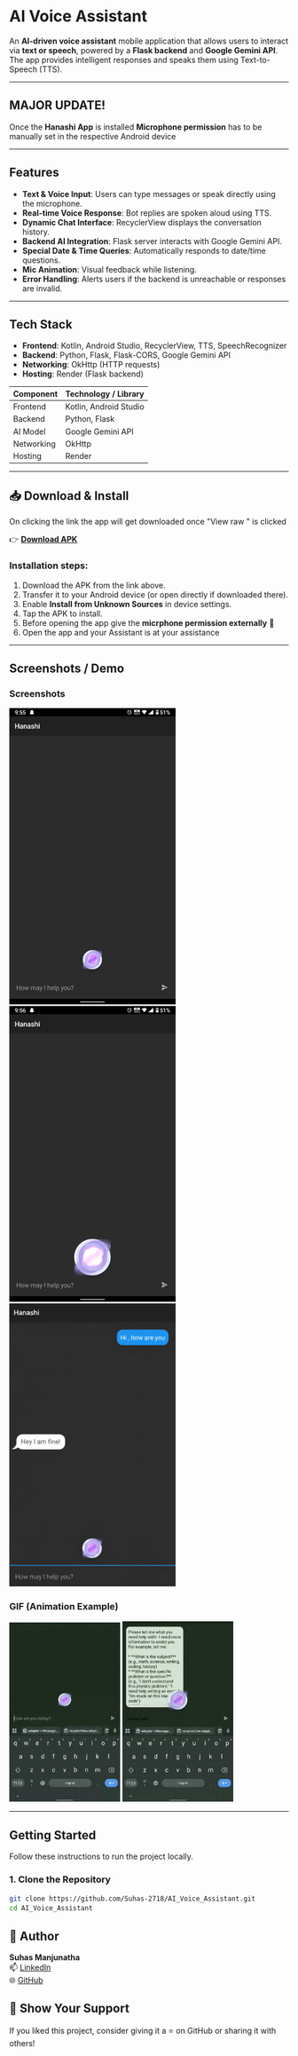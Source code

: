 # AI Voice Assistant

An **AI-driven voice assistant** mobile application that allows users to interact via **text or speech**, powered by a **Flask backend** and **Google Gemini API**. The app provides intelligent responses and speaks them using Text-to-Speech (TTS).

---

## MAJOR UPDATE!

Once the **Hanashi App** is installed **Microphone permission** has to be manually set in the respective Android device

---

## Features

- **Text & Voice Input**: Users can type messages or speak directly using the microphone.  
- **Real-time Voice Response**: Bot replies are spoken aloud using TTS.  
- **Dynamic Chat Interface**: RecyclerView displays the conversation history.  
- **Backend AI Integration**: Flask server interacts with Google Gemini API.  
- **Special Date & Time Queries**: Automatically responds to date/time questions.  
- **Mic Animation**: Visual feedback while listening.  
- **Error Handling**: Alerts users if the backend is unreachable or responses are invalid.

---

## Tech Stack

- **Frontend**: Kotlin, Android Studio, RecyclerView, TTS, SpeechRecognizer  
- **Backend**: Python, Flask, Flask-CORS, Google Gemini API  
- **Networking**: OkHttp (HTTP requests)  
- **Hosting**: Render (Flask backend)

| Component      | Technology / Library          |
|----------------|-------------------------------|
| Frontend       | Kotlin, Android Studio        |
| Backend        | Python, Flask                 |
| AI Model       | Google Gemini API             |
| Networking     | OkHttp                        |
| Hosting        | Render                        |

---

## 📥 Download & Install

On clicking the link the app will get downloaded once "View raw " is clicked 

👉 **[Download APK](App/Hanashi.apk)**  

### Installation steps:
1. Download the APK from the link above.  
2. Transfer it to your Android device (or open directly if downloaded there).  
3. Enable **Install from Unknown Sources** in device settings.  
4. Tap the APK to install.
5. Before opening the app give the **micrphone permission externally** 🎤
6. Open the app and your Assistant is at your assistance

---

## Screenshots / Demo


### Screenshots
<img src="Screenshots/looks.png" alt="Main Chat Screen" width="300"/>   <img src="Screenshots/listening.png" alt="Voice Input Screen" width="300"/>  <img src="Screenshots/replied.png" alt="Voice Input Screen" width="300"/>

### GIF (Animation Example)
<img src="Screenshots/hello.gif" alt="Hello! greetings" width="200"/>   <img src="Screenshots/working.gif" alt="Working of App" width="200"/>


---

## Getting Started

Follow these instructions to run the project locally.

### 1. Clone the Repository

```bash
git clone https://github.com/Suhas-2718/AI_Voice_Assistant.git
cd AI_Voice_Assistant
```

## 📌 Author

**Suhas Manjunatha**  
📫 [LinkedIn](https://www.linkedin.com/in/suhas-manjunatha21)  
🌐 [GitHub](https://github.com/Suhas-2718)

## 🌟 Show Your Support

If you liked this project, consider giving it a ⭐ on GitHub or sharing it with others!
